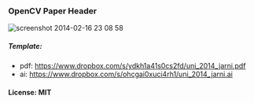 ### OpenCV Paper Header


![screenshot 2014-02-16 23 08 58](https://f.cloud.github.com/assets/192200/2181637/acfe3c1c-975c-11e3-9217-a5f5cd7a8794.png)

##### Template:
* pdf: https://www.dropbox.com/s/ydkh1a41s0cs2fd/uni_2014_jarni.pdf
* ai: https://www.dropbox.com/s/ohcgai0xuci4rh1/uni_2014_jarni.ai

#### License: MIT
